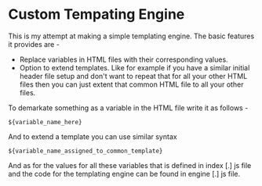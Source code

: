 # Custom Tempating Engine

This is my attempt at making a simple templating engine. The basic features it provides are -

-   Replace variables in HTML files with their corresponding values.
-   Option to extend templates. Like for example if you have a similar initial header file setup and don't want to repeat that for all your other HTML files then you can just extent that common HTML file to all your other files.

To demarkate something as a variable in the HTML file write it as follows -

```
${variable_name_here}
```

And to extend a template you can use similar syntax

```
${variable_name_assigned_to_common_template}
```

And as for the values for all these variables that is defined in index [.] js file and the code for the templating engine can be found in engine [.] js file.

